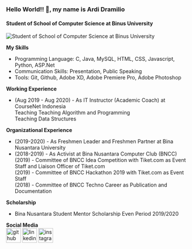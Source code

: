 ### Hello World!! 👋, my name is Ardi Dramilio
#### Student of School of Computer Science at Binus University
![Student of School of Computer Science at Binus University](https://media-exp1.licdn.com/dms/image/C5616AQFuh1L6_LKlAQ/profile-displaybackgroundimage-shrink_350_1400/0?e=1607558400&v=beta&t=_jzBNW7sqAtuzfgEz5gIjgwHEOIZO2S-Qb9KUasIYgo)

**My Skills**
* Programming Language: C, Java, MySQL, HTML, CSS, Javascript, Python, ASP.Net
* Communication Skills: Presentation, Public Speaking
* Tools: Git, Github, Adobe XD, Adobe Premiere Pro, Adobe Photoshop

**Working Experience**
*  (Aug 2019 - Aug 2020) - As IT Instructor (Academic Coach) at CourseNet Indonesia\
  Teaching Teaching Algorithm and Programming\
  Teaching Data Structures
  
**Organizational Experience**
* (2019-2020) - As Freshmen Leader and Freshmen Partner at Bina Nusantara University
* (2018-2019) - As Activist at Bina Nusantara Computer Club (BNCC)\
   (2019) - Committee of BNCC Idea Competition with Tiket.com as Event Staff and Liaison Officer of Tiket.com\
   (2019) - Committee of BNCC Hackathon 2019 with Tiket.com as Event Staff\
   (2018) - Committee of BNCC Techno Career as Publication and Documentation
   
**Scholarship**
* Bina Nusantara Student Mentor Scholarship Even Period 2019/2020
 
 

**Social Media**\
[<img src='https://cdn.jsdelivr.net/npm/simple-icons@3.0.1/icons/github.svg' alt='github' height='40'>](https://github.com/https://github.com/ArdiDramilio)  [<img src='https://cdn.jsdelivr.net/npm/simple-icons@3.0.1/icons/linkedin.svg' alt='linkedin' height='40'>](https://www.linkedin.com/in/https://www.linkedin.com/in/ardi-dramilio-8365ab178//)  [<img src='https://cdn.jsdelivr.net/npm/simple-icons@3.0.1/icons/instagram.svg' alt='instagram' height='40'>](https://www.instagram.com/ardidramilio/)  


